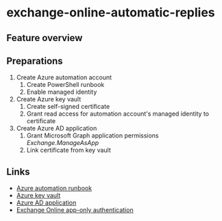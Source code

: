 # exchange-online-automatic-replies

## Feature overview

## Preparations
1. Create Azure automation account
   1. Create PowerShell runbook
   2. Enable managed identity
2. Create Azure key vault
   1. Create self-signed certificate
   2. Grant read access for automation account's managed identity to certificate
3. Create Azure AD application
   1. Grant Microsoft Graph application permissions _Exchange.ManageAsApp_
   2. Link certificate from key vault

## Links
- [Azure automation runbook](https://docs.microsoft.com/en-us/azure/automation/quickstarts/create-account-portal)
- [Azure key vault](https://docs.microsoft.com/en-us/azure/key-vault/general/quick-create-portal)
- [Azure AD application](https://docs.microsoft.com/en-us/azure/active-directory/develop/quickstart-register-app)
- [Exchange Online app-only authentication](https://docs.microsoft.com/en-us/powershell/exchange/app-only-auth-powershell-v2?view=exchange-ps)
